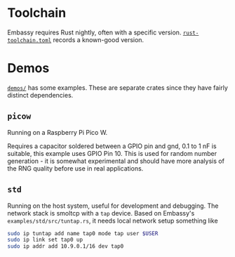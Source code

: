 # Toolchain

Embassy requires Rust nightly, often with a specific version.
[`rust-toolchain.toml`](rust-toolchain.toml) records a known-good version.

# Demos

[`demos/`](demos/) has some examples. These are separate crates since they have fairly distinct dependencies.

## `picow`

Running on a Raspberry Pi Pico W.

Requires a capacitor soldered between a GPIO pin and gnd, 0.1 to 1 nF is suitable, this example uses GPIO Pin 10.
This is used for random number generation - it is somewhat experimental and should have more analysis
of the RNG quality before use in real applications.

## `std`

Running on the host system, useful for development and debugging.
The network stack is smoltcp with a `tap` device. Based on Embassy's `examples/std/src/tuntap.rs`, it needs
local network setup something like

```sh
sudo ip tuntap add name tap0 mode tap user $USER
sudo ip link set tap0 up
sudo ip addr add 10.9.0.1/16 dev tap0
```
